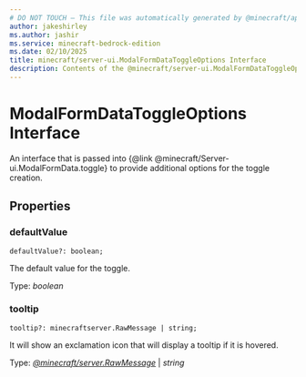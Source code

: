 ```yaml
---
# DO NOT TOUCH — This file was automatically generated by @minecraft/api-docs-generator, to report problems file an issue at https://github.com/Mojang/minecraft-scripting-libraries
author: jakeshirley
ms.author: jashir
ms.service: minecraft-bedrock-edition
ms.date: 02/10/2025
title: minecraft/server-ui.ModalFormDataToggleOptions Interface
description: Contents of the @minecraft/server-ui.ModalFormDataToggleOptions class.
---
```

# ModalFormDataToggleOptions Interface

An interface that is passed into {@link @minecraft/Server-ui.ModalFormData.toggle} to provide additional options for the toggle creation.

## Properties

### **defaultValue**
`defaultValue?: boolean;`

The default value for the toggle.

Type: *boolean*

### **tooltip**
`tooltip?: minecraftserver.RawMessage | string;`

It will show an exclamation icon that will display a tooltip if it is hovered.

Type: [*@minecraft/server.RawMessage*](../../../scriptapi/minecraft/server/RawMessage.md) | *string*
